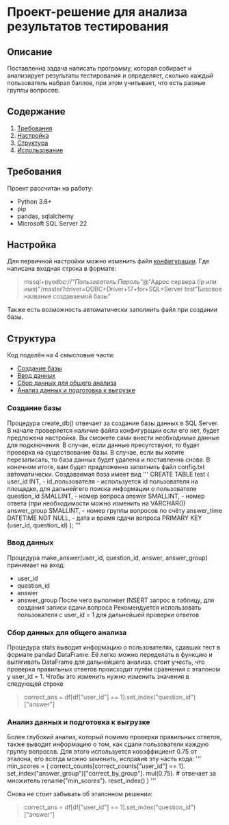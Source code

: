 # Проект-решение для анализа результатов тестирования
## Описание
Поставленна задача написать программу, которая собирает и анализирует результаты тестирования и определяет, 
сколько каждый пользователь набрал баллов, при этом учитывает, что есть разные группы вопросов.

## Содержание
1. [Требования](#Требования)
2. [Настройка](#Настройка)
3. [Структура](#Структура)
4. [Использование](#Использование)

## Требования
Проект рассчитан на работу:
- Python 3.8+
- pip
- pandas, sqlalchemy
- Microsoft SQL Server 22

## Настройка
Для первичной настройки можно изменить файл [конфигурации](config.txt). Где написана входная строка в формате: 
>mssql+pyodbc://*"Пользователь:Пароль"*@"Адрес сервера (ip или имя)"/master?driver=ODBC+Driver+17+for+SQL+Server
>test"Базовое название создаваемой базы"

Также есть возможность автоматически заполнить файл при создании базы.

## Структура
Код поделён на 4 смысловые части:
- [Создание базы](#Создание-базы)
- [Ввод данных](#Ввод-данных)
- [Сбор данных для общего анализа](#Сбор-данных-для-общего-анализа)
- [Анализ данных и подготовка к выгрузке](#Анализ-данных-и-подготовка-к-выгрузке)

### Создание базы
Процедура create_db() отвечает за создание базы данных в SQL Server.
В начале проверяется наличие файла конфигурации если его нет, будет предложена настройка.
Вы сможете сами внести необходимые данные для подключения.
В случае, если данные пресутствуют, то будет проверка на существование базы.
В случае, если вы хотите перезаписать, то база данных будет удалена и поставленна снова.
В конечном итоге, вам будет предложенно заполнить файл config.txt автоматически.
Создаваемая база имеет вид
'''
CREATE TABLE test (
    user_id INT, - id_пользователя - используется id пользователя на площадке, для дальнейгего поиска информации о пользователе
    question_id SMALLINT, - номер вопроса
    answer SMALLINT, - номер ответа (при необходимости можно изменить на VARCHAR())
    answer_group SMALLINT, - номер группы вопросов по счёту
    answer_time DATETIME NOT NULL, - дата и время сдачи вопроса
    PRIMARY KEY (user_id, question_id)
);
'''


### Ввод данных
Процедура make_answer(user_id, question_id, answer, answer_group) принимает на вход:
- user_id
- question_id
- answer
- answer_group
После чего выполняет INSERT запрос в таблицу, для создания записи сдачи вопроса
Рекомендуется использовать пользователя с user_id = 1 для дальнейшей проверки ответов

### Сбор данных для общего анализа
Процедура stats выводит информацию о пользователях, сдавших тест в формате pandad DataFrame.
Её легко можно переделать в функцию и вытягивать DataFrame для дальнейшего анализа.
стоит учесть, что проверка правильных ответов происходит путём сравнения с эталоном у user_id = 1.
Чтобы это изменить нужно изменить значения в следующей строке
> correct_ans = df[df["user_id"] == 1].set_index("question_id")["answer"]

### Анализ данных и подготовка к выгрузке
Более глубокий анализ, который помимо проверки правильных ответов, также выводит информацию о том, как сдали пользователи каждую группу вопросов.
Для этого используется кооэффициент 0.75 от эталона, его всегда можно заменить, исправив эту часть кода:
'''
min_scores = (
    correct_counts[correct_counts["user_id"] == 1].
    set_index("answer_group")["correct_by_group"].
    mul(0.75). # отвечает за множитель 
    rename("min_scores").
    reset_index()
)
'''

Снова не стоит забывать об эталонном решении:
> correct_ans = df[df["user_id"] == 1].set_index("question_id")["answer"]
